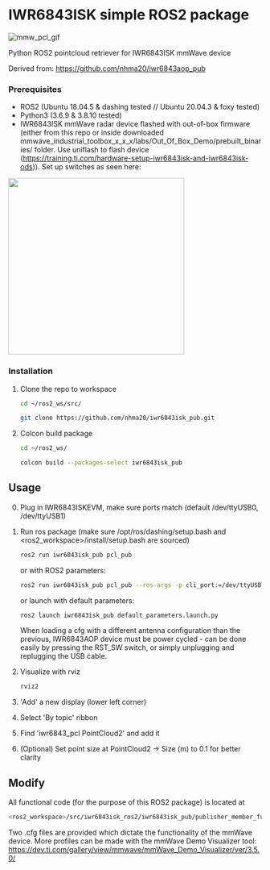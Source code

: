 # IWR6843ISK simple ROS2 package

![mmw_pcl_gif](https://user-images.githubusercontent.com/76950970/194247603-18e9031a-7d34-4747-9926-9d35d6e3df4e.gif)

Python ROS2 pointcloud retriever for IWR6843ISK mmWave device

Derived from: https://github.com/nhma20/iwr6843aop_pub


### Prerequisites

- ROS2 (Ubuntu 18.04.5 & dashing tested  // Ubuntu 20.04.3 & foxy tested)
- Python3 (3.6.9 & 3.8.10 tested)
- IWR6843ISK mmWave radar device flashed with out-of-box firmware (either from this repo or inside downloaded mmwave_industrial_toolbox_x_x_x/labs/Out_Of_Box_Demo/prebuilt_binaries/ folder. Use uniflash to flash device (https://training.ti.com/hardware-setup-iwr6843isk-and-iwr6843isk-ods)). Set up switches as seen here:

<img src="https://user-images.githubusercontent.com/76950970/194248928-3aab1551-55ec-4969-842a-8e87486cdbc7.jpg" width="350">



### Installation

1. Clone the repo to workspace
   ```sh
   cd ~/ros2_ws/src/
   ```
   ```sh
   git clone https://github.com/nhma20/iwr6843isk_pub.git
   ```
2. Colcon build package
   ```sh
   cd ~/ros2_ws/
   ```
   ```sh
   colcon build --packages-select iwr6843isk_pub
   ```


<!-- USAGE EXAMPLES -->
## Usage

0. Plug in IWR6843ISKEVM, make sure ports match (default /dev/ttyUSB0, /dev/ttyUSB1)
1. Run ros package (make sure /opt/ros/dashing/setup.bash and <ros2_workspace>/install/setup.bash are sourced)
   ```sh
   ros2 run iwr6843isk_pub pcl_pub
   ```
   or with ROS2 parameters:
   ```sh
   ros2 run iwr6843isk_pub pcl_pub --ros-args -p cli_port:=/dev/ttyUSB0 -p data_port:=/dev/ttyUSB1 -p cfg_path:=/home/nm/ros2_ws/src/iwr6843isk_ros2/cfg_files/90deg_noGroup_18m_30Hz.cfg
   ```
   or launch with default parameters:
   ```sh
   ros2 launch iwr6843isk_pub default_parameters.launch.py 
   ```
   When loading a cfg with a different antenna configuration than the previous, IWR6843AOP device must be power cycled - can be done easily by pressing the RST_SW switch, or simply unplugging and replugging the USB cable.
   
2. Visualize with rviz
   ```sh
   rviz2
   ```
3. 'Add' a new display (lower left corner)
4. Select 'By topic' ribbon
5. Find 'iwr6843_pcl PointCloud2' and add it
6. (Optional) Set point size at PointCloud2 -> Size (m) to 0.1 for better clarity

## Modify

All functional code (for the purpose of this ROS2 package) is located at
   ```sh
   <ros2_workspace>/src/iwr6843isk_ros2/iwr6843isk_pub/publisher_member_function.py
   ```
Two .cfg files are provided which dictate the functionality of the mmWave device. More profiles can be made with the mmWave Demo Visualizer tool: https://dev.ti.com/gallery/view/mmwave/mmWave_Demo_Visualizer/ver/3.5.0/
